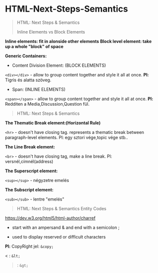 # HTML-Next-Steps-Semantics
> HTML: Next Steps & Semantics
> 
> Inline Elements vs Block Elements
>
**Inline elements: fit in alonside other elements**
**Block level element: take up a whole "block" of space**


**Generic Containers:**

- Content Division Element: (BLOCK ELEMENTS)

```<div></div>``` - allow to group content together and style it all at once. **Pl:** Tigris és alatta szöveg.

- Span: (INLINE ELEMENTS)

```<span></span>``` - allow to group content together and style it all at once. **Pl:** Redditen a Media,Discussion,Question fül.


>
> HTML: Next Steps & Semantics
>
>
**The Thematic Break element:(Horizontal Rule)**

```<hr>``` - doesn't have closing tag. represents a thematic break between paragraph-level elements. Pl: egy sztori vége,topic vége stb..

**The Line Break element:**

```<br>``` - doesn't have closing tag, make a line break. Pl: versnél,címnél(address)


**The Superscript element:**

```<sup></sup>``` - négyzetre emelés


**The Subscript element:**

```<sub></sub>``` - lentre "emelés"


>
> HTML: Next Steps & Semantics
> Entity Codes
>
https://dev.w3.org/html5/html-author/charref

- start with an ampersand & and end with a semicolon ;

- used to display reserved or difficult characters

**Pl:**
CopyRight jel: ```&copy;```

< : ```&lt;```

> : ```&gt;```

